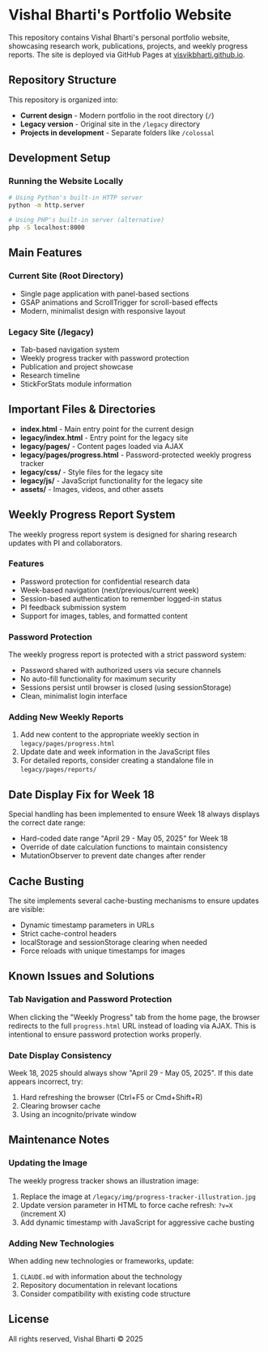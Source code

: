 # Vishal Bharti's Portfolio Website

This repository contains Vishal Bharti's personal portfolio website, showcasing research work, publications, projects, and weekly progress reports. The site is deployed via GitHub Pages at [visvikbharti.github.io](https://visvikbharti.github.io/).

## Repository Structure

This repository is organized into:

- **Current design** - Modern portfolio in the root directory (`/`)
- **Legacy version** - Original site in the `/legacy` directory
- **Projects in development** - Separate folders like `/colossal`

## Development Setup

### Running the Website Locally

```bash
# Using Python's built-in HTTP server
python -m http.server

# Using PHP's built-in server (alternative)
php -S localhost:8000
```

## Main Features

### Current Site (Root Directory)

- Single page application with panel-based sections
- GSAP animations and ScrollTrigger for scroll-based effects
- Modern, minimalist design with responsive layout

### Legacy Site (/legacy)

- Tab-based navigation system
- Weekly progress tracker with password protection
- Publication and project showcase
- Research timeline
- StickForStats module information

## Important Files & Directories

- **index.html** - Main entry point for the current design
- **legacy/index.html** - Entry point for the legacy site
- **legacy/pages/** - Content pages loaded via AJAX
- **legacy/pages/progress.html** - Password-protected weekly progress tracker
- **legacy/css/** - Style files for the legacy site
- **legacy/js/** - JavaScript functionality for the legacy site
- **assets/** - Images, videos, and other assets

## Weekly Progress Report System

The weekly progress report system is designed for sharing research updates with PI and collaborators.

### Features

- Password protection for confidential research data
- Week-based navigation (next/previous/current week)
- Session-based authentication to remember logged-in status
- PI feedback submission system
- Support for images, tables, and formatted content

### Password Protection

The weekly progress report is protected with a strict password system:

- Password shared with authorized users via secure channels
- No auto-fill functionality for maximum security
- Sessions persist until browser is closed (using sessionStorage)
- Clean, minimalist login interface

### Adding New Weekly Reports

1. Add new content to the appropriate weekly section in `legacy/pages/progress.html`
2. Update date and week information in the JavaScript files
3. For detailed reports, consider creating a standalone file in `legacy/pages/reports/`

## Date Display Fix for Week 18

Special handling has been implemented to ensure Week 18 always displays the correct date range:

- Hard-coded date range "April 29 - May 05, 2025" for Week 18
- Override of date calculation functions to maintain consistency
- MutationObserver to prevent date changes after render

## Cache Busting

The site implements several cache-busting mechanisms to ensure updates are visible:

- Dynamic timestamp parameters in URLs
- Strict cache-control headers
- localStorage and sessionStorage clearing when needed
- Force reloads with unique timestamps for images

## Known Issues and Solutions

### Tab Navigation and Password Protection

When clicking the "Weekly Progress" tab from the home page, the browser redirects to the full `progress.html` URL instead of loading via AJAX. This is intentional to ensure password protection works properly.

### Date Display Consistency

Week 18, 2025 should always show "April 29 - May 05, 2025". If this date appears incorrect, try:
1. Hard refreshing the browser (Ctrl+F5 or Cmd+Shift+R)
2. Clearing browser cache
3. Using an incognito/private window

## Maintenance Notes

### Updating the Image

The weekly progress tracker shows an illustration image:

1. Replace the image at `/legacy/img/progress-tracker-illustration.jpg`
2. Update version parameter in HTML to force cache refresh: `?v=X` (increment X)
3. Add dynamic timestamp with JavaScript for aggressive cache busting

### Adding New Technologies

When adding new technologies or frameworks, update:
1. `CLAUDE.md` with information about the technology
2. Repository documentation in relevant locations
3. Consider compatibility with existing code structure

## License

All rights reserved, Vishal Bharti © 2025